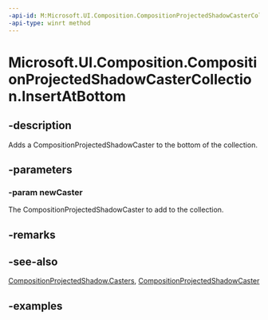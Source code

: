 ```yaml
---
-api-id: M:Microsoft.UI.Composition.CompositionProjectedShadowCasterCollection.InsertAtBottom(Microsoft.UI.Composition.CompositionProjectedShadowCaster)
-api-type: winrt method
---
```


<!-- Method syntax.
public void CompositionProjectedShadowCasterCollection.InsertAtBottom(CompositionProjectedShadowCaster newCaster)
-->

# Microsoft.UI.Composition.CompositionProjectedShadowCasterCollection.InsertAtBottom

## -description

Adds a CompositionProjectedShadowCaster to the bottom of the collection.

## -parameters
### -param newCaster

The CompositionProjectedShadowCaster to add to the collection.

## -remarks

## -see-also

[CompositionProjectedShadow.Casters](compositionprojectedshadow_casters.md), [CompositionProjectedShadowCaster](compositionprojectedshadowcaster.md)

## -examples

